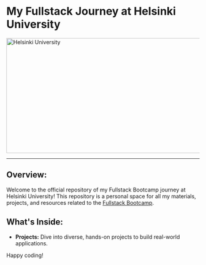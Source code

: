 

# My Fullstack Journey at Helsinki University

<img src="https://unisafe-gbv.eu/wp-content/uploads/2022/08/university-of-helsinki-logo-vector.png" alt="Helsinki University" width="600" height="300" />


---

## Overview:

Welcome to the official repository of my Fullstack Bootcamp journey at Helsinki University! This repository is a personal space for all my materials, projects, and resources related to the <a href='https://fullstackopen.com/en/'>Fullstack Bootcamp</a>.



## What's Inside:

- **Projects:** Dive into diverse, hands-on projects to build real-world applications.

Happy coding!

